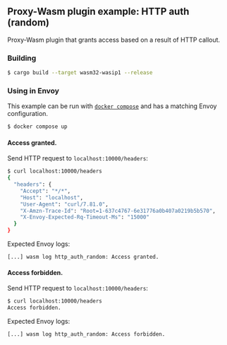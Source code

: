 ## Proxy-Wasm plugin example: HTTP auth (random)

Proxy-Wasm plugin that grants access based on a result of HTTP callout.

### Building

```sh
$ cargo build --target wasm32-wasip1 --release
```

### Using in Envoy

This example can be run with [`docker compose`](https://docs.docker.com/compose/install/)
and has a matching Envoy configuration.

```sh
$ docker compose up
```

#### Access granted.

Send HTTP request to `localhost:10000/headers`:

```sh
$ curl localhost:10000/headers
{
  "headers": {
    "Accept": "*/*", 
    "Host": "localhost", 
    "User-Agent": "curl/7.81.0", 
    "X-Amzn-Trace-Id": "Root=1-637c4767-6e31776a0b407a0219b5b570", 
    "X-Envoy-Expected-Rq-Timeout-Ms": "15000"
  }
}
```

Expected Envoy logs:

```console
[...] wasm log http_auth_random: Access granted.
```

#### Access forbidden.

Send HTTP request to `localhost:10000/headers`:

```sh
$ curl localhost:10000/headers
Access forbidden.
```

Expected Envoy logs:

```console
[...] wasm log http_auth_random: Access forbidden.
```
